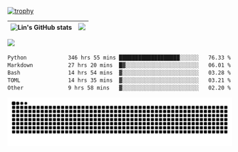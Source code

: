 [![trophy](https://github-profile-trophy.vercel.app/?username=ocss884&column=7)](https://github.com/ocss884)

| ![Lin's GitHub stats](https://github-readme-stats.vercel.app/api?username=ocss884&show_icons=true&hide_border=True&count_private=true) | ![](https://github-readme-streak-stats.herokuapp.com?user=ocss884&hide_border=true&date_format=M%20j%5B%2C%20Y%5D&ring=7EDDCF&fire=7EDDCF") |
| ------------------------------------------------------------ | ------------------------------------------------------------ |

![](https://komarev.com/ghpvc/?username=ocss884&color=brightgreen)

<!--START_SECTION:waka-->

```txt
Python             346 hrs 55 mins ███████████████████░░░░░░   76.33 %
Markdown           27 hrs 20 mins  █▓░░░░░░░░░░░░░░░░░░░░░░░   06.01 %
Bash               14 hrs 54 mins  ▓░░░░░░░░░░░░░░░░░░░░░░░░   03.28 %
TOML               14 hrs 35 mins  ▓░░░░░░░░░░░░░░░░░░░░░░░░   03.21 %
Other              9 hrs 58 mins   ▓░░░░░░░░░░░░░░░░░░░░░░░░   02.20 %
```

<!--END_SECTION:waka-->

<p align="center">
   <img src="https://github.com/ocss884/ocss884/blob/output/github-snake.svg" alt="snake">
</p>
